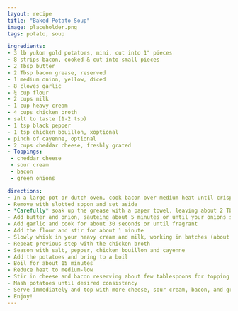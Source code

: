 ```yaml
---
layout: recipe
title: "Baked Potato Soup"
image: placeholder.png
tags: potato, soup

ingredients:
- 3 lb yukon gold potatoes, mini, cut into 1" pieces
- 8 strips bacon, cooked & cut into small pieces
- 2 Tbsp butter
- 2 Tbsp bacon grease, reserved
- 1 medium onion, yellow, diced
- 8 cloves garlic
- ¼ cup flour
- 2 cups milk
- 1 cup heavy cream
- 4 cups chicken broth
- salt to taste (1-2 tsp)
- 1 tsp black pepper
- 1 tsp chicken bouillon, xoptional
- pinch of cayenne, optional
- 2 cups cheddar cheese, freshly grated
- Toppings:
 - cheddar cheese
 - sour cream
 - bacon
 - green onions

directions:
- In a large pot or dutch oven, cook bacon over medium heat until crispy
- Remove with slotted sppon and set aside
- *Carefully* soak up the grease with a paper towel, leaving about 2 Tbsp
- Add butter and onion, sauteing about 5 minutes or until your onions soften
- Add garlic and cook for about 30 seconds or until fragrant
- Add the flour and stir for about 1 minute
- Slowly whisk in your heavy cream and milk, working in batches (about ⅓ at time)
- Repeat previous step with the chicken broth
- Season with salt, pepper, chicken bouillon and cayenne
- Add the potatoes and bring to a boil
- Boil for about 15 minutes
- Reduce heat to medium-low
- Stir in cheese and bacon reserving about few tablespoons for topping. Stir until cheese is melted
- Mash potatoes until desired consistency
- Serve immediately and top with more cheese, sour cream, bacon, and green onions
- Enjoy!
---
```

